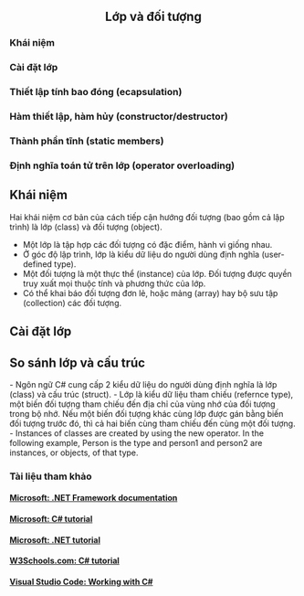 <h2 align="center"> 
Lớp và đối tượng
</h2>

<div class="header">
    <h3>Khái niệm</h3>
    <h3>Cài đặt lớp</h3>
    <h3>Thiết lập tính bao đóng (ecapsulation)</h3>
    <h3>Hàm thiết lập, hàm hủy (constructor/destructor)</h3>
    <h3>Thành phần tĩnh (static members)</h3>
    <h3>Định nghĩa toán tử trên lớp (operator overloading)</h3>
</div>

 <h2>Khái niệm</h2>
 Hai khái niệm cơ bản của cách tiếp cận hướng đối tượng (bao gồm cả lập trình) là lớp (class) và đối tượng (object).

 - Một lớp là tập hợp các đối tượng có đặc điểm, hành vi giống nhau.
 - Ở góc độ lập trình, lớp là kiểu dữ liệu do người dùng định nghĩa (user-defined type).
 - Một đối tượng là một thực thể (instance) của lớp. Đối tượng được quyền truy xuất mọi thuộc tính và phương thức của lớp. 
 - Có thể khai báo đối tượng đơn lẻ, hoặc mảng (array) hay bộ sưu tập (collection) các đối tượng.
 
 <h2>Cài đặt lớp</h2>

 <h2>So sánh lớp và cấu trúc</h2>
- Ngôn ngữ C# cung cấp 2 kiểu dữ liệu do người dùng định nghĩa là lớp (class) và cấu trúc (struct).
- Lớp là kiểu dữ liệu tham chiếu (refernce type), một biến đối tượng tham chiếu đến địa chỉ của vùng nhớ của đối tượng trong bộ nhớ. Nếu một biến đối tượng khác cùng lớp được gán bằng biến đối tượng trước đó, thì cả hai biến cùng tham chiếu đến cùng một đối tượng.
- 
Instances of classes are created by using the new operator. In the following example, Person is the type and person1 and person2 are instances, or objects, of that type.

### <a name="resources">Tài liệu tham khảo</a>

#### [Microsoft: .NET Framework documentation](https://docs.microsoft.com/en-us/dotnet/framework/)
#### [Microsoft: C# tutorial](https://docs.microsoft.com/en-us/dotnet/csharp/)
#### [Microsoft: .NET tutorial](https://dotnet.microsoft.com/learn/dotnet/in-browser-tutorial/)
#### [W3Schools.com: C# tutorial](https://www.w3schools.com/cs/index.php/)
#### [Visual Studio Code: Working with C#](https://code.visualstudio.com/docs/languages/csharp/)
